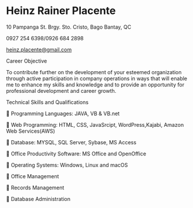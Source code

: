 # Heinz Rainer Placente

10 Pampanga St. Brgy. Sto. Cristo, Bago Bantay, QC

0927 254 6398/0926 684 2898

heinz.placente@gmail.com

Career Objective
  
To contribute further on the development of your esteemed organization through active participation in company operations in ways that will enable me to enhance my skills and knowledge and to provide an opportunity for professional development and career growth.

Technical Skills and Qualifications

	Programming Languages: JAVA, VB & VB.net

	Web Programming: HTML, CSS, JavaSrcipt, WordPress,Kajabi, Amazon Web Services(AWS)

	Database: MYSQL, SQL Server, Sybase, MS Access

	Office Productivity Software: MS Office and OpenOffice

	Operating Systems: Windows, Linux and macOS 

	Office Management

	Records Management 

	Database Administration
